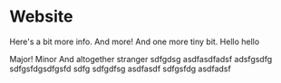 # Website

Here's a bit more info.
And more! And one more tiny bit. Hello hello

Major! Minor
And altogether stranger
sdfgdsg
asdfasdfadsf
adsfgsdfg
sdfgsfdgsdfgsfd
sdfg
sdfgdfsg
asdfasdf
sdfgsfdg
asdfadsf
